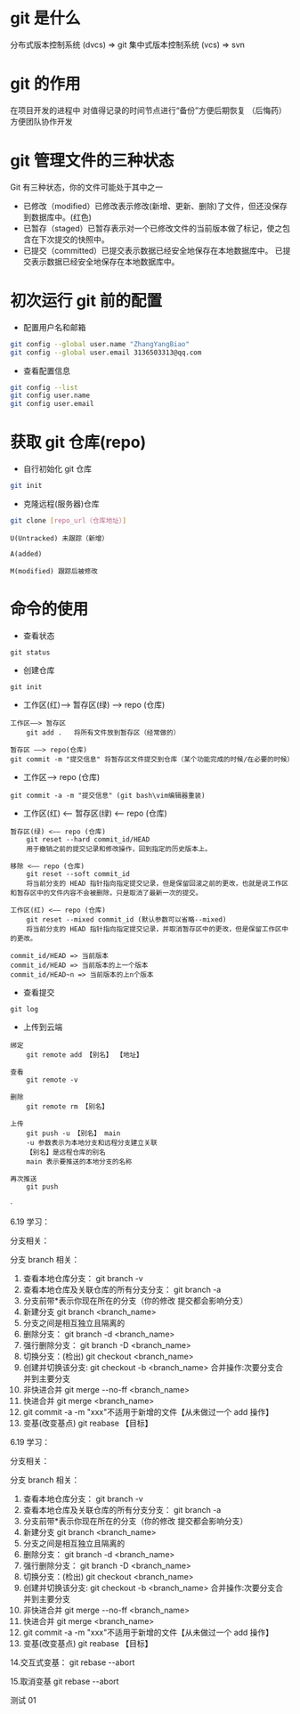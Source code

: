 # git 是什么

分布式版本控制系统 (dvcs) => git
集中式版本控制系统 (vcs) => svn

# git 的作用

在项目开发的进程中 对值得记录的时间节点进行“备份”方便后期恢复 （后悔药）
方便团队协作开发

# git 管理文件的三种状态

Git 有三种状态，你的文件可能处于其中之一

- 已修改（modified）已修改表示修改(新增、更新、删除)了文件，但还没保存到数据库中。(红色)
- 已暂存（staged）已暂存表示对一个已修改文件的当前版本做了标记，使之包含在下次提交的快照中。
- 已提交（committed）已提交表示数据已经安全地保存在本地数据库中。
  已提交表示数据已经安全地保存在本地数据库中。

# 初次运行 git 前的配置

- 配置用户名和邮箱

```bash
git config --global user.name "ZhangYangBiao"
git config --global user.email 3136503313@qq.com
```

- 查看配置信息

```bash
git config --list
git config user.name
git config user.email
```

# 获取 git 仓库(repo)

- 自行初始化 git 仓库

```bash
git init
```

- 克隆远程(服务器)仓库

```bash
git clone [repo_url（仓库地址）]
```

```
U(Untracked) 未跟踪（新增）

A(added)

M(modified) 跟踪后被修改
```

# 命令的使用

- 查看状态

```
git status
```

- 创建仓库

```
git init
```

- 工作区(红)——> 暂存区(绿) ——> repo (仓库)

```
工作区——> 暂存区
	git add .	将所有文件放到暂存区（经常做的）

暂存区 ——> repo(仓库)
git commit -m "提交信息" 将暂存区文件提交到仓库（某个功能完成的时候/在必要的时候）
```

- 工作区——> repo (仓库)

```
git commit -a -m "提交信息"	(git bash\vim编辑器重装)
```

- 工作区(红) <—— 暂存区(绿) <—— repo (仓库)

```
暂存区(绿) <—— repo (仓库)
	git reset --hard commit_id/HEAD
	用于撤销之前的提交记录和修改操作，回到指定的历史版本上。

移除 <—— repo (仓库)
	git reset --soft commit_id
	将当前分支的 HEAD 指针指向指定提交记录，但是保留回滚之前的更改，也就是说工作区和暂存区中的文件内容不会被删除，只是取消了最新一次的提交。

工作区(红) <—— repo (仓库)
	git reset --mixed commit_id (默认参数可以省略--mixed)
	将当前分支的 HEAD 指针指向指定提交记录，并取消暂存区中的更改，但是保留工作区中的更改。

commit_id/HEAD => 当前版本
commit_id/HEAD => 当前版本的上一个版本
commit_id/HEAD~n => 当前版本的上n个版本
```

- 查看提交

```
git log
```

- 上传到云端

```
绑定
	git remote add 【别名】 【地址】

查看
	git remote -v

删除
	git remote rm 【别名】

上传
	git push -u 【别名】 main
	-u 参数表示为本地分支和远程分支建立关联
	【别名】是远程仓库的别名
	main 表示要推送的本地分支的名称

再次推送
	git push
```

·

6.19 学习：

分支相关：

分支 branch 相关：

1. 查看本地仓库分支：
   git branch -v
2. 查看本地仓库及关联仓库的所有分支分支：
   git branch -a
3. 分支前带\*表示你现在所在的分支（你的修改 提交都会影响分支）
4. 新建分支
   git branch <branch_name>
5. 分支之间是相互独立且隔离的
6. 删除分支：
   git branch -d <branch_name>
7. 强行删除分支：
   git branch -D <branch_name>
8. 切换分支：(检出)
   git checkout <branch_name>
9. 创建并切换该分支:
   git checkout -b <branch_name>
   合并操作:次要分支合并到主要分支
10. 非快进合并
    git merge --no-ff <branch_name>
11. 快进合并
    git merge <branch_name>
12. git commit -a -m "xxx"不适用于新增的文件【从未做过一个 add 操作】
13. 变基(改变基点)
    git reabase 【目标】

6.19 学习：

分支相关：

分支 branch 相关：

1. 查看本地仓库分支：
   git branch -v
2. 查看本地仓库及关联仓库的所有分支分支：
   git branch -a
3. 分支前带\*表示你现在所在的分支（你的修改 提交都会影响分支）
4. 新建分支
   git branch <branch_name>
5. 分支之间是相互独立且隔离的
6. 删除分支：
   git branch -d <branch_name>
7. 强行删除分支：
   git branch -D <branch_name>
8. 切换分支：(检出)
   git checkout <branch_name>
9. 创建并切换该分支:
   git checkout -b <branch_name>
   合并操作:次要分支合并到主要分支
10. 非快进合并
    git merge --no-ff <branch_name>
11. 快进合并
    git merge <branch_name>
12. git commit -a -m "xxx"不适用于新增的文件【从未做过一个 add 操作】
13. 变基(改变基点)
    git reabase 【目标】

14.交互式变基：
git rebase --abort

15.取消变基
git rebase --abort

测试 01
